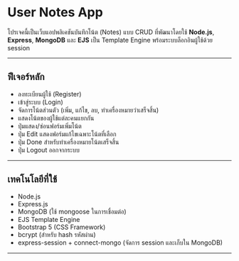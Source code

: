 # User Notes App

โปรเจคนี้เป็นเว็บแอปพลิเคชันบันทึกโน้ต (Notes) แบบ CRUD ที่พัฒนาโดยใช้ **Node.js**, **Express**, **MongoDB** และ **EJS** เป็น Template Engine พร้อมระบบล็อกอินผู้ใช้ด้วย session

---

## ฟีเจอร์หลัก

- ลงทะเบียนผู้ใช้ (Register)  
- เข้าสู่ระบบ (Login)  
- จัดการโน้ตส่วนตัว (เพิ่ม, แก้ไข, ลบ, ทำเครื่องหมายว่าเสร็จสิ้น)  
- แสดงโน้ตของผู้ใช้แต่ละคนแยกกัน  
- ปุ่มแสดง/ซ่อนฟอร์มเพิ่มโน้ต  
- ปุ่ม Edit แสดงฟอร์มแก้ไขเฉพาะโน้ตที่เลือก  
- ปุ่ม Done สำหรับทำเครื่องหมายโน้ตเสร็จสิ้น  
- ปุ่ม Logout ออกจากระบบ

---

## เทคโนโลยีที่ใช้

- Node.js  
- Express.js  
- MongoDB (ใช้ mongoose ในการเชื่อมต่อ)  
- EJS Template Engine  
- Bootstrap 5 (CSS Framework)  
- bcrypt (สำหรับ hash รหัสผ่าน)  
- express-session + connect-mongo (จัดการ session และเก็บใน MongoDB)

---
